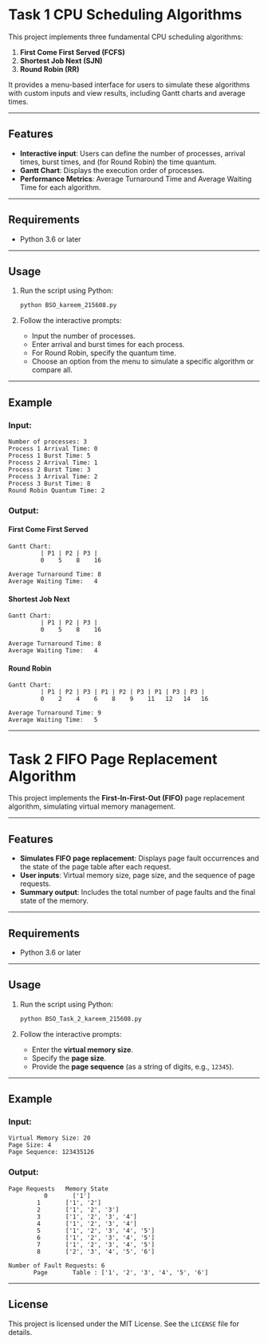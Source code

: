 # Task 1 CPU Scheduling Algorithms

This project implements three fundamental CPU scheduling algorithms:

1. **First Come First Served (FCFS)**
2. **Shortest Job Next (SJN)**
3. **Round Robin (RR)**

It provides a menu-based interface for users to simulate these algorithms with custom inputs and view results, including Gantt charts and average times.

---

## Features

- **Interactive input**: Users can define the number of processes, arrival times, burst times, and (for Round Robin) the time quantum.
- **Gantt Chart**: Displays the execution order of processes.
- **Performance Metrics**: Average Turnaround Time and Average Waiting Time for each algorithm.

---

## Requirements

- Python 3.6 or later

---

## Usage

1. Run the script using Python:

   ```bash
   python BSO_kareem_215608.py
   ```

2. Follow the interactive prompts:
   - Input the number of processes.
   - Enter arrival and burst times for each process.
   - For Round Robin, specify the quantum time.
   - Choose an option from the menu to simulate a specific algorithm or compare all.

---

## Example

### Input:
```
Number of processes: 3
Process 1 Arrival Time: 0
Process 1 Burst Time: 5
Process 2 Arrival Time: 1
Process 2 Burst Time: 3
Process 3 Arrival Time: 2
Process 3 Burst Time: 8
Round Robin Quantum Time: 2
```

### Output:
#### First Come First Served
```
Gantt Chart:
         | P1 | P2 | P3 |
         0    5    8    16

Average Turnaround Time: 8
Average Waiting Time:   4
```

#### Shortest Job Next
```
Gantt Chart:
         | P1 | P2 | P3 |
         0    5    8    16

Average Turnaround Time: 8
Average Waiting Time:   4
```

#### Round Robin
```
Gantt Chart:
         | P1 | P2 | P3 | P1 | P2 | P3 | P1 | P3 | P3 |
         0    2    4    6    8    9    11   12   14   16

Average Turnaround Time: 9
Average Waiting Time:   5
```

---

# Task 2 FIFO Page Replacement Algorithm

This project implements the **First-In-First-Out (FIFO)** page replacement algorithm, simulating virtual memory management.

---

## Features

- **Simulates FIFO page replacement**: Displays page fault occurrences and the state of the page table after each request.
- **User inputs**: Virtual memory size, page size, and the sequence of page requests.
- **Summary output**: Includes the total number of page faults and the final state of the memory.

---

## Requirements

- Python 3.6 or later

---

## Usage

1. Run the script using Python:

   ```bash
   python BSO_Task_2_kareem_215608.py
   ```

2. Follow the interactive prompts:
   - Enter the **virtual memory size**.
   - Specify the **page size**.
   - Provide the **page sequence** (as a string of digits, e.g., `12345`).

---

## Example

### Input:
```
Virtual Memory Size: 20
Page Size: 4
Page Sequence: 123435126
```

### Output:
```
Page Requests	Memory State
		  0       ['1']
        1       ['1', '2']     
        2       ['1', '2', '3']
        3       ['1', '2', '3', '4']
        4       ['1', '2', '3', '4']
        5       ['1', '2', '3', '4', '5']
        6       ['1', '2', '3', '4', '5']
        7       ['1', '2', '3', '4', '5']
        8       ['2', '3', '4', '5', '6']

Number of Fault Requests: 6
       Page       Table : ['1', '2', '3', '4', '5', '6']
```

---



## License

This project is licensed under the MIT License. See the `LICENSE` file for details.
